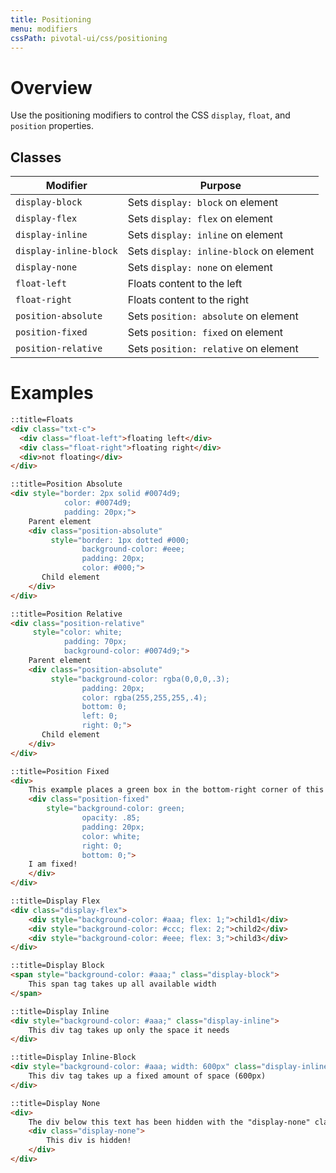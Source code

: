 ```yaml
---
title: Positioning
menu: modifiers
cssPath: pivotal-ui/css/positioning
---
```


# Overview

Use the positioning modifiers to control the CSS `display`, `float`, and `position` properties.

## Classes

Modifier | Purpose
---------|--------
`display-block` | Sets `display: block` on element
`display-flex` | Sets `display: flex` on element
`display-inline` | Sets `display: inline` on element
`display-inline-block` | Sets `display: inline-block` on element
`display-none` | Sets `display: none` on element
`float-left` | Floats content to the left
`float-right` | Floats content to the right
`position-absolute` | Sets `position: absolute` on element
`position-fixed` | Sets `position: fixed` on element
`position-relative` | Sets `position: relative` on element

# Examples

```html
::title=Floats
<div class="txt-c">
  <div class="float-left">floating left</div>
  <div class="float-right">floating right</div>
  <div>not floating</div>
</div>
```

```html
::title=Position Absolute
<div style="border: 2px solid #0074d9;
            color: #0074d9;
            padding: 20px;">
    Parent element
    <div class="position-absolute"
         style="border: 1px dotted #000;
                background-color: #eee;
                padding: 20px;
                color: #000;">
       Child element
    </div>
</div>
```

```html
::title=Position Relative
<div class="position-relative"
     style="color: white;
            padding: 70px;
            background-color: #0074d9;">
    Parent element
    <div class="position-absolute"
         style="background-color: rgba(0,0,0,.3);
                padding: 20px;
                color: rgba(255,255,255,.4);
                bottom: 0;
                left: 0;
                right: 0;">
       Child element
    </div>
</div>
```

```html
::title=Position Fixed
<div>
    This example places a green box in the bottom-right corner of this page.
    <div class="position-fixed"
        style="background-color: green;
                opacity: .85;
                padding: 20px;
                color: white;
                right: 0;
                bottom: 0;">
    I am fixed!
    </div>
</div>
```

```html
::title=Display Flex
<div class="display-flex">
    <div style="background-color: #aaa; flex: 1;">child1</div>
    <div style="background-color: #ccc; flex: 2;">child2</div>
    <div style="background-color: #eee; flex: 3;">child3</div>
</div>
```

```html
::title=Display Block
<span style="background-color: #aaa;" class="display-block">
    This span tag takes up all available width
</span>
```

```html
::title=Display Inline
<div style="background-color: #aaa;" class="display-inline">
    This div tag takes up only the space it needs
</div>
```

```html
::title=Display Inline-Block
<div style="background-color: #aaa; width: 600px" class="display-inline-block">
    This div tag takes up a fixed amount of space (600px)
</div>
```

```html
::title=Display None
<div>
    The div below this text has been hidden with the "display-none" class.
    <div class="display-none">
        This div is hidden!
    </div>
</div>
```